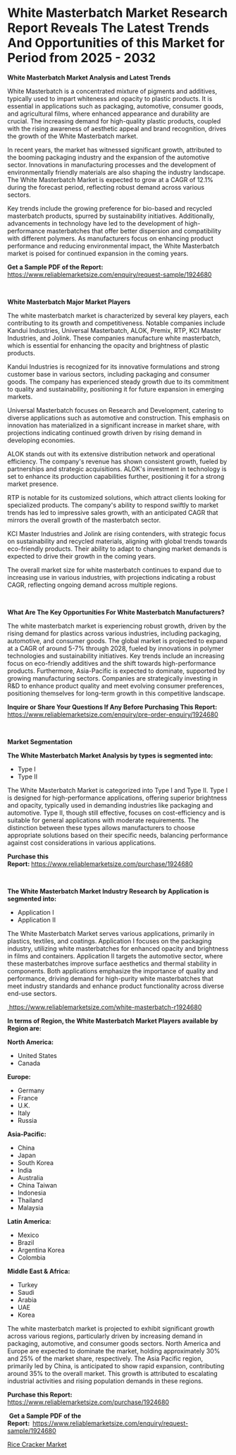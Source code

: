 <p><h1>White Masterbatch Market Research Report Reveals The Latest Trends And Opportunities of this Market for Period from 2025 - 2032</h1></p><p><strong>White Masterbatch Market Analysis and Latest Trends</strong></p>
<p><p>White Masterbatch is a concentrated mixture of pigments and additives, typically used to impart whiteness and opacity to plastic products. It is essential in applications such as packaging, automotive, consumer goods, and agricultural films, where enhanced appearance and durability are crucial. The increasing demand for high-quality plastic products, coupled with the rising awareness of aesthetic appeal and brand recognition, drives the growth of the White Masterbatch market.</p><p>In recent years, the market has witnessed significant growth, attributed to the booming packaging industry and the expansion of the automotive sector. Innovations in manufacturing processes and the development of environmentally friendly materials are also shaping the industry landscape. The White Masterbatch Market is expected to grow at a CAGR of 12.1% during the forecast period, reflecting robust demand across various sectors.</p><p>Key trends include the growing preference for bio-based and recycled masterbatch products, spurred by sustainability initiatives. Additionally, advancements in technology have led to the development of high-performance masterbatches that offer better dispersion and compatibility with different polymers. As manufacturers focus on enhancing product performance and reducing environmental impact, the White Masterbatch market is poised for continued expansion in the coming years.</p></p>
<p><strong>Get a Sample PDF of the Report:&nbsp;</strong> <a href="https://www.reliablemarketsize.com/enquiry/request-sample/1924680?utm_campaign=2337&utm_medium=2&utm_source=Github&utm_content=ia&utm_term=28032025&utm_id=white-masterbatch">https://www.reliablemarketsize.com/enquiry/request-sample/1924680</a></p>
<p>&nbsp;</p>
<p><strong>White Masterbatch Major Market Players</strong></p>
<p><p>The white masterbatch market is characterized by several key players, each contributing to its growth and competitiveness. Notable companies include Kandui Industries, Universal Masterbatch, ALOK, Premix, RTP, KCI Master Industries, and Jolink. These companies manufacture white masterbatch, which is essential for enhancing the opacity and brightness of plastic products.</p><p>Kandui Industries is recognized for its innovative formulations and strong customer base in various sectors, including packaging and consumer goods. The company has experienced steady growth due to its commitment to quality and sustainability, positioning it for future expansion in emerging markets.</p><p>Universal Masterbatch focuses on Research and Development, catering to diverse applications such as automotive and construction. This emphasis on innovation has materialized in a significant increase in market share, with projections indicating continued growth driven by rising demand in developing economies.</p><p>ALOK stands out with its extensive distribution network and operational efficiency. The company's revenue has shown consistent growth, fueled by partnerships and strategic acquisitions. ALOK's investment in technology is set to enhance its production capabilities further, positioning it for a strong market presence.</p><p>RTP is notable for its customized solutions, which attract clients looking for specialized products. The company's ability to respond swiftly to market trends has led to impressive sales growth, with an anticipated CAGR that mirrors the overall growth of the masterbatch sector.</p><p>KCI Master Industries and Jolink are rising contenders, with strategic focus on sustainability and recycled materials, aligning with global trends towards eco-friendly products. Their ability to adapt to changing market demands is expected to drive their growth in the coming years.</p><p>The overall market size for white masterbatch continues to expand due to increasing use in various industries, with projections indicating a robust CAGR, reflecting ongoing demand across multiple regions.</p></p>
<p>&nbsp;</p>
<p><strong>What Are The Key Opportunities For White Masterbatch Manufacturers?</strong></p>
<p><p>The white masterbatch market is experiencing robust growth, driven by the rising demand for plastics across various industries, including packaging, automotive, and consumer goods. The global market is projected to expand at a CAGR of around 5-7% through 2028, fueled by innovations in polymer technologies and sustainability initiatives. Key trends include an increasing focus on eco-friendly additives and the shift towards high-performance products. Furthermore, Asia-Pacific is expected to dominate, supported by growing manufacturing sectors. Companies are strategically investing in R&D to enhance product quality and meet evolving consumer preferences, positioning themselves for long-term growth in this competitive landscape.</p></p>
<p><strong>Inquire or Share Your Questions If Any Before Purchasing This Report:</strong> <a href="https://www.reliablemarketsize.com/enquiry/pre-order-enquiry/1924680?utm_campaign=2337&utm_medium=2&utm_source=Github&utm_content=ia&utm_term=28032025&utm_id=white-masterbatch">https://www.reliablemarketsize.com/enquiry/pre-order-enquiry/1924680</a></p>
<p>&nbsp;</p>
<p><strong>Market Segmentation</strong></p>
<p><strong>The White Masterbatch Market Analysis by types is segmented into:</strong></p>
<p><ul><li>Type I</li><li>Type II</li></ul></p>
<p><p>The White Masterbatch Market is categorized into Type I and Type II. Type I is designed for high-performance applications, offering superior brightness and opacity, typically used in demanding industries like packaging and automotive. Type II, though still effective, focuses on cost-efficiency and is suitable for general applications with moderate requirements. The distinction between these types allows manufacturers to choose appropriate solutions based on their specific needs, balancing performance against cost considerations in various applications.</p></p>
<p><strong>Purchase this Report:&nbsp;</strong><a href="https://www.reliablemarketsize.com/purchase/1924680?utm_campaign=2337&utm_medium=2&utm_source=Github&utm_content=ia&utm_term=28032025&utm_id=white-masterbatch">https://www.reliablemarketsize.com/purchase/1924680</a></p>
<p>&nbsp;</p>
<p><strong>The White Masterbatch Market Industry Research by Application is segmented into:</strong></p>
<p><ul><li>Application I</li><li>Application II</li></ul></p>
<p><p>The White Masterbatch Market serves various applications, primarily in plastics, textiles, and coatings. Application I focuses on the packaging industry, utilizing white masterbatches for enhanced opacity and brightness in films and containers. Application II targets the automotive sector, where these masterbatches improve surface aesthetics and thermal stability in components. Both applications emphasize the importance of quality and performance, driving demand for high-purity white masterbatches that meet industry standards and enhance product functionality across diverse end-use sectors.</p></p>
<p><a href="https://www.reliablemarketsize.com/white-masterbatch-r1924680?utm_campaign=2337&utm_medium=2&utm_source=Github&utm_content=ia&utm_term=28032025&utm_id=white-masterbatch">&nbsp;https://www.reliablemarketsize.com/white-masterbatch-r1924680</a></p>
<p><strong>In terms of Region, the White Masterbatch Market Players available by Region are:</strong></p>
<p>
    <p> <strong> North America: </strong>
        <ul>
            <li>United States</li>
            <li>Canada</li>
        </ul>
        </p> 
    <p> <strong> Europe: </strong>
        <ul>
            <li>Germany</li>
            <li>France</li>
            <li>U.K.</li>
            <li>Italy</li>
            <li>Russia</li>
        </ul>
        </p> 
    <p> <strong> Asia-Pacific: </strong>
        <ul>
            <li>China</li>
            <li>Japan</li>
            <li>South Korea</li>
            <li>India</li>
            <li>Australia</li>
            <li>China Taiwan</li>
            <li>Indonesia</li>
            <li>Thailand</li>
            <li>Malaysia</li>
        </ul>
        </p> 
    <p> <strong> Latin America: </strong>
        <ul>
            <li>Mexico</li>
            <li>Brazil</li>
            <li>Argentina Korea</li>
            <li>Colombia</li>
        </ul>
        </p> 
    <p> <strong> Middle East & Africa: </strong>
        <ul>
            <li>Turkey</li>
            <li>Saudi</li>
            <li>Arabia</li>
            <li>UAE</li>
            <li>Korea</li>
        </ul>
    </p>
    </p>
<p><p>The white masterbatch market is projected to exhibit significant growth across various regions, particularly driven by increasing demand in packaging, automotive, and consumer goods sectors. North America and Europe are expected to dominate the market, holding approximately 30% and 25% of the market share, respectively. The Asia Pacific region, primarily led by China, is anticipated to show rapid expansion, contributing around 35% to the overall market. This growth is attributed to escalating industrial activities and rising population demands in these regions.</p></p>
<p><strong>Purchase this Report: </strong><a href="https://www.reliablemarketsize.com/purchase/1924680?utm_campaign=2337&utm_medium=2&utm_source=Github&utm_content=ia&utm_term=28032025&utm_id=white-masterbatch">https://www.reliablemarketsize.com/purchase/1924680</a></p>
<p>&nbsp;<strong>Get a Sample PDF of the Report:&nbsp;&nbsp;</strong><a href="https://www.reliablemarketsize.com/enquiry/request-sample/1924680?utm_campaign=2337&utm_medium=2&utm_source=Github&utm_content=ia&utm_term=28032025&utm_id=white-masterbatch">https://www.reliablemarketsize.com/enquiry/request-sample/1924680</a></p>
<p><strong></strong></p>
<p><p><a href="https://github.com/rileymgdorcas/Market-Research-Report-List-1/blob/main/rice-cracker-market.md?utm_campaign=2337&utm_medium=2&utm_source=Github&utm_content=ia&utm_term=28032025&utm_id=white-masterbatch">Rice Cracker Market</a></p></p>